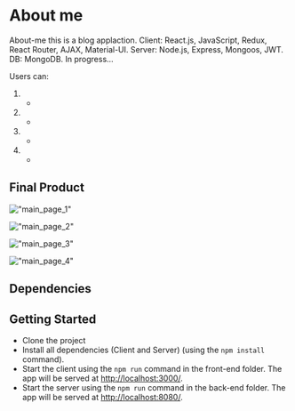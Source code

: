# About me

About-me this is a blog applaction. Client: React.js, JavaScript, Redux, React Router, AJAX, Material-UI. Server: Node.js, Express, Mongoos, JWT. DB: MongoDB. In progress...

Users can:
1. -
2. -
3. -
4. -

## Final Product

!["main_page_1"]("")

!["main_page_2"]("")

!["main_page_3"]("")

!["main_page_4"]("")


## Dependencies


## Getting Started

- Clone the project
- Install all dependencies (Client and Server) (using the `npm install` command).
- Start the client using the `npm run` command in the front-end folder. The app will be served at <http://localhost:3000/>.
- Start the server using the `npm run` command in the back-end folder. The app will be served at <http://localhost:8080/>.